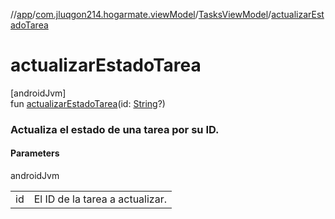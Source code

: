 //[app](../../../index.md)/[com.jluqgon214.hogarmate.viewModel](../index.md)/[TasksViewModel](index.md)/[actualizarEstadoTarea](actualizar-estado-tarea.md)

# actualizarEstadoTarea

[androidJvm]\
fun [actualizarEstadoTarea](actualizar-estado-tarea.md)(id: [String](https://kotlinlang.org/api/latest/jvm/stdlib/kotlin-stdlib/kotlin/-string/index.html)?)

###  Actualiza el estado de una tarea por su ID.

#### Parameters

androidJvm

| | |
|---|---|
| id | El ID de la tarea a actualizar. |

